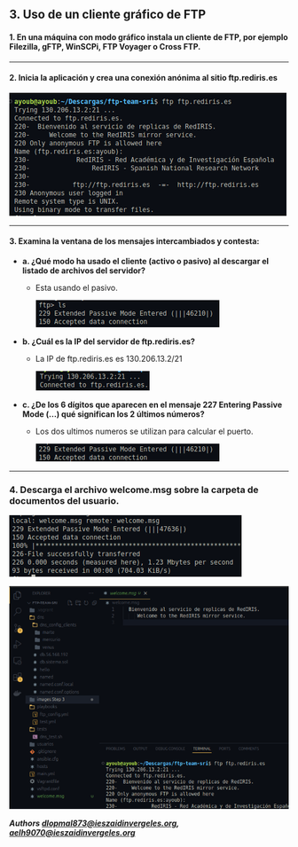 ## 3. Uso de un cliente gráfico de FTP

#### 1. En una máquina con modo gráfico instala un cliente de FTP, por ejemplo Filezilla, gFTP, WinSCPi, FTP Voyager o Cross FTP.

---

#### 2. Inicia la aplicación y crea una conexión anónima al sitio ftp.rediris.es

![Paso2](paso2.png)

---

#### 3. Examina la ventana de los mensajes intercambiados y contesta:

- **a. ¿Qué modo ha usado el cliente (activo o pasivo) al descargar el listado de archivos del servidor?**
    - Esta usando el pasivo.

        ![Paso3-1](paso3-1.png)

- **b. ¿Cuál es la IP del servidor de ftp.rediris.es?**
    -   La IP de ftp.rediris.es es 130.206.13.2/21

        ![Paso3-2](paso3-2.png)

- **c. ¿De los 6 dígitos que aparecen en el mensaje 227 Entering Passive Mode (…) qué significan los 2 últimos números?**
    - Los dos ultimos numeros se utilizan para calcular el puerto.

        ![Paso3-3](paso3-3.png)

---

### 4. Descarga el archivo welcome.msg sobre la carpeta de documentos del usuario.

![Paso4-1](paso4-1.png)

![Paso4-2](paso4-2.png)

***Authors dlopmal873@ieszaidinvergeles.org, aelh9070@ieszaidinvergeles.org***